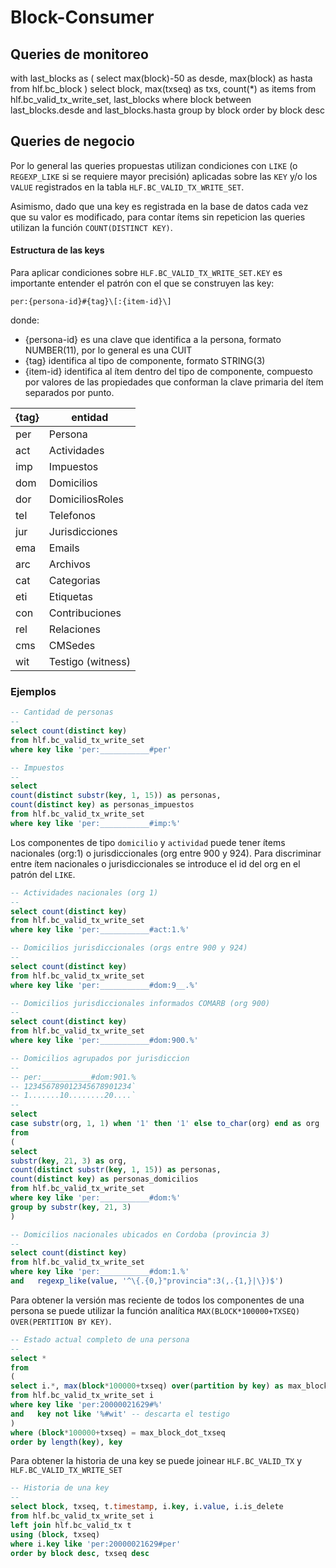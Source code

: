 # Block-Consumer

## Queries de monitoreo

with last_blocks as 
(
select max(block)-50 as desde, max(block) as hasta from hlf.bc_block
) 
select block,
       max(txseq) as txs,
       count(*) as items
from   hlf.bc_valid_tx_write_set, last_blocks
where  block between last_blocks.desde and last_blocks.hasta
group by block
order by block desc


## Queries de negocio

Por lo general las queries propuestas utilizan condiciones con `LIKE` (o `REGEXP_LIKE` si se requiere mayor precisión) aplicadas sobre las `KEY` y/o los `VALUE` registrados en la tabla `HLF.BC_VALID_TX_WRITE_SET`.

Asimismo, dado que una key es registrada en la base de datos cada vez que su valor es modificado, para contar ítems sin repeticion las queries utilizan la función `COUNT(DISTINCT KEY)`.

#### Estructura de las keys

Para aplicar condiciones sobre `HLF.BC_VALID_TX_WRITE_SET.KEY` es importante entender el patrón con el que se construyen las key: 

    per:{persona-id}#{tag}\[:{item-id}\]

donde:

- {persona-id} es una clave que identifica a la persona, formato NUMBER(11), por lo general es una CUIT 
- {tag} identifica al tipo de componente, formato STRING(3) 
- {item-id} identifica al ítem dentro del tipo de componente, compuesto por valores de las propiedades que conforman la clave primaria del ítem separados por punto.

{tag} | entidad
--- | ---
per | Persona
act | Actividades
imp | Impuestos
dom | Domicilios
dor | DomiciliosRoles
tel | Telefonos
jur | Jurisdicciones
ema | Emails
arc | Archivos
cat | Categorias
eti | Etiquetas
con | Contribuciones
rel | Relaciones
cms | CMSedes
wit | Testigo (witness)

### Ejemplos

``` sql
-- Cantidad de personas
--
select count(distinct key) 
from hlf.bc_valid_tx_write_set
where key like 'per:___________#per'
```

``` sql
-- Impuestos
--
select 
count(distinct substr(key, 1, 15)) as personas,
count(distinct key) as personas_impuestos
from hlf.bc_valid_tx_write_set
where key like 'per:___________#imp:%'
```

Los componentes de tipo `domicilio` y `actividad` puede tener ítems nacionales (org:1) o jurisdiccionales (org entre 900 y 924). Para discriminar entre ítem nacionales o jurisdiccionales se introduce el id del org en el patrón del `LIKE`.

``` sql
-- Actividades nacionales (org 1)
--
select count(distinct key) 
from hlf.bc_valid_tx_write_set
where key like 'per:___________#act:1.%'
```

``` sql
-- Domicilios jurisdiccionales (orgs entre 900 y 924)
--
select count(distinct key) 
from hlf.bc_valid_tx_write_set
where key like 'per:___________#dom:9__.%'
```

``` sql
-- Domicilios jurisdiccionales informados COMARB (org 900)
--
select count(distinct key) 
from hlf.bc_valid_tx_write_set
where key like 'per:___________#dom:900.%'
```

``` sql
-- Domicilios agrupados por jurisdiccion
--
-- per:___________#dom:901.%
-- 123456789012345678901234`
-- 1.......10........20....`
--
select 
case substr(org, 1, 1) when '1' then '1' else to_char(org) end as org
from
(
select 
substr(key, 21, 3) as org,
count(distinct substr(key, 1, 15)) as personas, 
count(distinct key) as personas_domicilios
from hlf.bc_valid_tx_write_set
where key like 'per:___________#dom:%'
group by substr(key, 21, 3)
)
```

``` sql
-- Domicilios nacionales ubicados en Cordoba (provincia 3)
--
select count(distinct key) 
from hlf.bc_valid_tx_write_set
where key like 'per:___________#dom:1.%'
and   regexp_like(value, '^\{.{0,}"provincia":3(,.{1,}|\})$')
```

Para obtener la versión mas reciente de todos los componentes de una persona se puede utilizar la función analítica `MAX(BLOCK*100000+TXSEQ) OVER(PERTITION BY KEY)`.

``` sql
-- Estado actual completo de una persona
--
select *
from
(
select i.*, max(block*100000+txseq) over(partition by key) as max_block_dot_txseq
from hlf.bc_valid_tx_write_set i
where key like 'per:20000021629#%'
and   key not like '%#wit' -- descarta el testigo
)
where (block*100000+txseq) = max_block_dot_txseq
order by length(key), key
```
Para obtener la historia de una key se puede joinear `HLF.BC_VALID_TX` y `HLF.BC_VALID_TX_WRITE_SET` 

``` sql
-- Historia de una key
--
select block, txseq, t.timestamp, i.key, i.value, i.is_delete
from hlf.bc_valid_tx_write_set i
left join hlf.bc_valid_tx t
using (block, txseq)
where i.key like 'per:20000021629#per'
order by block desc, txseq desc
```
